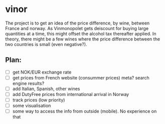 # vinor

The project is to get an idea of the price difference, by wine, between France and norway. As Vinmonopolet gets deiscount for buying large quantities at a time, this might offset the alcohol tax thereafter applied. In theory, there might be a few wines where the price difference between the two countries is small (even negative?).

## Plan:
- [ ] get NOK/EUR exchange rate
- [ ] get prices from French website (consummer prices) meta? search engine results?
- [ ] add Italian, Spanish, other wines
- [ ] add DutyFree prices from international arrival in Norway
- [ ] track prices (low priority)
- [ ] some visualisation
- [ ] some way to access the info from outside (mobile). No experience on that
